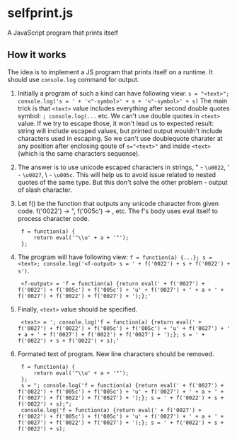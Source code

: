 selfprint.js
=============================

A JavaScript program that prints itself

How it works
------------

The idea is to implement a JS program that prints itself on a runtime. It should use `console.log` command for output.

1. Initially a program of such a kind can have following view: `s = "<text>"; console.log('s = ' + '<"-symbol>' + s + '<"-symbol>' + s)`
   The main trick is that `<text>` value includes everything after second double quotes symbol: `; console.log(...` etc.
   We can't use double quotes in `<text>` value. If we try to escape those, it won't lead us to expected result: <text> string will include escaped values, but printed output wouldn't include characters used in escaping. So we can't use doublequote charater at any position after enclosing qoute of `s="<text>"` and inside `<text>` (which is the same characters sequense).
   
2. The answer is to use unicode escaped characters in strings, " - `\u0022`, ' - `\u0027`, \ - `\u005c`. This will help us to avoid issue related to nested quotes of the same type. But this don't solve the other problem - output of slash character.

3. Let f() be the function that outputs any unicode character from given code. f('0022') -> ", f('005c') -> \, etc. The f's body uses eval itself to process character code.

        f = function(a) {
            return eval('"\\u' + a + '"');
        };

4. The program will have following view: `f = function(a) {...}; s = <text>; console.log('<f-output> s = ' + f('0022') + s + f('0022') + s')`.
   
        <f-output> = 'f = function(a) {return eval(' + f('0027') + f('0022') + f('005c') + f('005c') + 'u' + f('0027') + ' + a + ' + f('0027') + f('0022') + f('0027') + ');};'
   
5. Finally, `<text>` value should be specified.
        
        <text> = '; console.log('f = function(a) {return eval(' + f('0027') + f('0022') + f('005c') + f('005c') + 'u' + f('0027') + ' + a + ' + f('0027') + f('0022') + f('0027') + ');}; s = ' + f('0022') + s + f('0022') + s);'
   
6. Formated text of program. New line characters should be removed.

        f = function(a) {
            return eval('"\\u' + a + '"');
        };
        s = "; console.log('f = function(a) {return eval(' + f('0027') + f('0022') + f('005c') + f('005c') + 'u' + f('0027') + ' + a + ' + f('0027') + f('0022') + f('0027') + ');}; s = ' + f('0022') + s + f('0022') + s);";
        console.log('f = function(a) {return eval(' + f('0027') + f('0022') + f('005c') + f('005c') + 'u' + f('0027') + ' + a + ' + f('0027') + f('0022') + f('0027') + ');}; s = ' + f('0022') + s + f('0022') + s);
 
    
